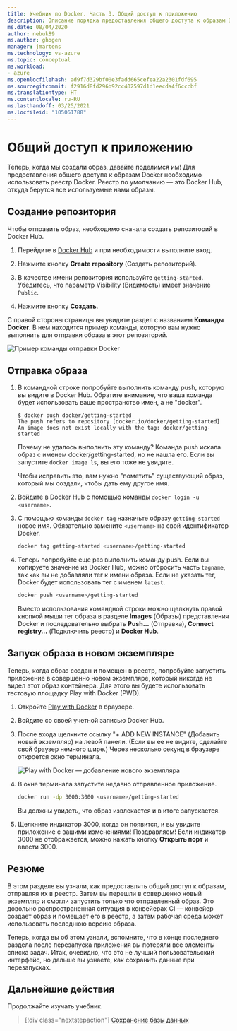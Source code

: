 ```yaml
---
title: Учебник по Docker. Часть 3. Общий доступ к приложению
description: Описание порядка предоставления общего доступа к образам Docker с помощью реестра Docker Hub.
ms.date: 08/04/2020
author: nebuk89
ms.author: ghogen
manager: jmartens
ms.technology: vs-azure
ms.topic: conceptual
ms.workload:
- azure
ms.openlocfilehash: ad9f7d329bf00e3fadd665cefea22a2301fdf695
ms.sourcegitcommit: f2916d8fd296b92cc402597d1d1eecda4f6cccbf
ms.translationtype: HT
ms.contentlocale: ru-RU
ms.lasthandoff: 03/25/2021
ms.locfileid: "105061788"
---
```

# <a name="share-your-app"></a>Общий доступ к приложению

Теперь, когда мы создали образ, давайте поделимся им! Для предоставления общего доступа к образам Docker необходимо использовать реестр Docker. Реестр по умолчанию — это Docker Hub, откуда берутся все используемые нами образы.

## <a name="create-a-repo"></a>Создание репозитория

Чтобы отправить образ, необходимо сначала создать репозиторий в Docker Hub.

1. Перейдите в [Docker Hub](https://hub.docker.com/signup/msftedge?utm_source=msftedge) и при необходимости выполните вход.

1. Нажмите кнопку **Create repository** (Создать репозиторий).

1. В качестве имени репозитория используйте `getting-started`. Убедитесь, что параметр Visibility (Видимость) имеет значение `Public`.

1. Нажмите кнопку **Создать**.

С правой стороны страницы вы увидите раздел с названием **Команды Docker**. В нем находится пример команды, которую вам нужно выполнить для отправки образа в этот репозиторий.

![Пример команды отправки Docker](media/push-command.png)

## <a name="push-the-image"></a>Отправка образа

1. В командной строке попробуйте выполнить команду push, которую вы видите в Docker Hub. Обратите внимание, что ваша команда будет использовать ваше пространство имен, а не "docker".

    ```plaintext
    $ docker push docker/getting-started
    The push refers to repository [docker.io/docker/getting-started]
    An image does not exist locally with the tag: docker/getting-started
    ```

    Почему не удалось выполнить эту команду? Команда push искала образ с именем docker/getting-started, но не нашла его. Если вы запустите `docker image ls`, вы его тоже не увидите.

    Чтобы исправить это, вам нужно "пометить" существующий образ, который мы создали, чтобы дать ему другое имя.

1. Войдите в Docker Hub с помощью команды `docker login -u <username>`.

1. С помощью команды `docker tag` назначьте образу `getting-started` новое имя. Обязательно замените `<username>` на свой идентификатор Docker.

    ```bash
    docker tag getting-started <username>/getting-started
    ```

1. Теперь попробуйте еще раз выполнить команду push. Если вы копируете значение из Docker Hub, можно отбросить часть `tagname`, так как вы не добавляли тег к имени образа. Если не указать тег, Docker будет использовать тег с именем `latest`.

    ```bash
    docker push <username>/getting-started
    ```

    Вместо использования командной строки можно щелкнуть правой кнопкой мыши тег образа в разделе **Images** (Образы) представления Docker и последовательно выбрать **Push…** (Отправка), **Connect registry…** (Подключить реестр) и **Docker Hub**.

## <a name="run-the-image-on-a-new-instance"></a>Запуск образа в новом экземпляре

Теперь, когда образ создан и помещен в реестр, попробуйте запустить приложение в совершенно новом экземпляре, который никогда не видел этот образ контейнера. Для этого вы будете использовать тестовую площадку Play with Docker (PWD).

1. Откройте [Play with Docker](http://play-with-docker.com) в браузере.

1. Войдите со своей учетной записью Docker Hub.

1. После входа щелкните ссылку "+ ADD NEW INSTANCE" (Добавить новый экземпляр) на левой панели. (Если вы ее не видите, сделайте свой браузер немного шире.) Через несколько секунд в браузере откроется окно терминала.

    ![Play with Docker — добавление нового экземпляра](media/pwd-add-new-instance.png)

1. В окне терминала запустите недавно отправленное приложение.

    ```bash
    docker run -dp 3000:3000 <username>/getting-started
    ```

    Вы должны увидеть, что образ извлекается и в итоге запускается.

1. Щелкните индикатор 3000, когда он появится, и вы увидите приложение с вашими изменениями! Поздравляем! Если индикатор 3000 не отображается, можно нажать кнопку **Открыть порт** и ввести 3000.

## <a name="recap"></a>Резюме

В этом разделе вы узнали, как предоставлять общий доступ к образам, отправляя их в реестр. Затем вы перешли в совершенно новый экземпляр и смогли запустить только что отправленный образ. Это довольно распространенная ситуация в конвейерах CI — конвейер создает образ и помещает его в реестр, а затем рабочая среда может использовать последнюю версию образа.

Теперь, когда вы об этом узнали, вспомните, что в конце последнего раздела после перезапуска приложения вы потеряли все элементы списка задач. Итак, очевидно, что это не лучший пользовательский интерфейс, но дальше вы узнаете, как сохранить данные при перезапусках.

## <a name="next-steps"></a>Дальнейшие действия

Продолжайте изучать учебник.

> [!div class="nextstepaction"]
> [Сохранение базы данных](persist-your-data.md)
